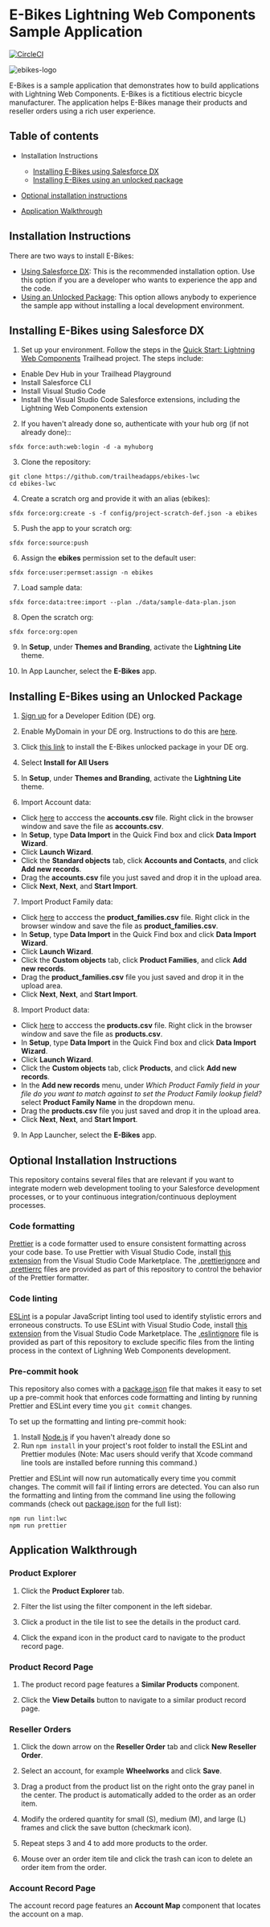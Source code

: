 # E-Bikes Lightning Web Components Sample Application

[![CircleCI](https://circleci.com/gh/trailheadapps/ebikes-lwc.svg?style=svg)](https://circleci.com/gh/trailheadapps/ebikes-lwc)

![ebikes-logo](ebikes-logo.png)

E-Bikes is a sample application that demonstrates how to build applications with Lightning Web Components. E-Bikes is a fictitious electric bicycle manufacturer. The application helps E-Bikes manage their products and reseller orders using a rich user experience.

## Table of contents

- Installation Instructions

  - [Installing E-Bikes using Salesforce DX](#installing-e-bikes-using-salesforce-dx)
  - [Installing E-Bikes using an unlocked package](#installing-e-bikes-using-an-unlocked-package)

- [Optional installation instructions](#optional-installation-instructions)

- [Application Walkthrough](#application-walkthrough)

## Installation Instructions

There are two ways to install E-Bikes:

- [Using Salesforce DX](#installing-e-bikes-using-salesforce-dx): This is the recommended installation option. Use this option if you are a developer who wants to experience the app and the code.
- [Using an Unlocked Package](#installing-e-bikes-using-an-unlocked-package): This option allows anybody to experience the sample app without installing a local development environment.

## Installing E-Bikes using Salesforce DX

1. Set up your environment. Follow the steps in the [Quick Start: Lightning Web Components](https://trailhead.salesforce.com/content/learn/projects/quick-start-lightning-web-components/) Trailhead project. The steps include:

  - Enable Dev Hub in your Trailhead Playground
  - Install Salesforce CLI
  - Install Visual Studio Code
  - Install the Visual Studio Code Salesforce extensions, including the Lightning Web Components extension

2. If you haven't already done so, authenticate with your hub org (if not already done)::

  ```
  sfdx force:auth:web:login -d -a myhuborg
  ```

3. Clone the repository:

  ```
  git clone https://github.com/trailheadapps/ebikes-lwc
  cd ebikes-lwc
  ```

4. Create a scratch org and provide it with an alias (ebikes):

  ```
  sfdx force:org:create -s -f config/project-scratch-def.json -a ebikes
  ```

5. Push the app to your scratch org:

  ```
  sfdx force:source:push
  ```

6. Assign the **ebikes** permission set to the default user:

  ```
  sfdx force:user:permset:assign -n ebikes
  ```

7. Load sample data:

  ```
  sfdx force:data:tree:import --plan ./data/sample-data-plan.json
  ```

8. Open the scratch org:

  ```
  sfdx force:org:open
  ```

9. In **Setup**, under **Themes and Branding**, activate the **Lightning Lite** theme.

10. In App Launcher, select the **E-Bikes** app.

## Installing E-Bikes using an Unlocked Package

1. [Sign up](https://developer.salesforce.com/signup) for a Developer Edition (DE) org.

2. Enable MyDomain in your DE org. Instructions to do this are [here](https://trailhead.salesforce.com/modules/identity_login/units/identity_login_my_domain).

3. Click [this link](https://login.salesforce.com/packaging/installPackage.apexp?p0=04tB0000000YGcqIAG) to install the E-Bikes unlocked package in your DE org.

4. Select **Install for All Users**

5. In **Setup**, under **Themes and Branding**, activate the **Lightning Lite** theme.

6. Import Account data:

  - Click [here](https://raw.githubusercontent.com/trailheadapps/ebikes-lwc/master/data/accounts.csv) to acccess the **accounts.csv** file. Right click in the browser window and save the file as **accounts.csv**.
  - In **Setup**, type **Data Import** in the Quick Find box and click **Data Import Wizard**.
  - Click **Launch Wizard**.
  - Click the **Standard objects** tab, click **Accounts and Contacts**, and click **Add new records**.
  - Drag the **accounts.csv** file you just saved and drop it in the upload area.
  - Click **Next**, **Next**, and **Start Import**.

7. Import Product Family data:

  - Click [here](https://raw.githubusercontent.com/trailheadapps/ebikes-lwc/master/data/product_families.csv) to acccess the **product_families.csv** file. Right click in the browser window and save the file as **product_families.csv**.
  - In **Setup**, type **Data Import** in the Quick Find box and click **Data Import Wizard**.
  - Click **Launch Wizard**.
  - Click the **Custom objects** tab, click **Product Families**, and click **Add new records**.
  - Drag the **product_families.csv** file you just saved and drop it in the upload area.
  - Click **Next**, **Next**, and **Start Import**.

8. Import Product data:

  - Click [here](https://raw.githubusercontent.com/trailheadapps/ebikes-lwc/master/data/products.csv) to acccess the **products.csv** file. Right click in the browser window and save the file as **products.csv**.
  - In **Setup**, type **Data Import** in the Quick Find box and click **Data Import Wizard**.
  - Click **Launch Wizard**.
  - Click the **Custom objects** tab, click **Products**, and click **Add new records**.
  - In the **Add new records** menu, under _Which Product Family field in your file do you want to match against to set the Product Family lookup field?_ select **Product Family Name** in the dropdown menu.
  - Drag the **products.csv** file you just saved and drop it in the upload area.
  - Click **Next**, **Next**, and **Start Import**.

9. In App Launcher, select the **E-Bikes** app.

## Optional Installation Instructions

This repository contains several files that are relevant if you want to integrate modern web development tooling to your Salesforce development processes, or to your continuous integration/continuous deployment processes.

### Code formatting

[Prettier](https://prettier.io/) is a code formatter used to ensure consistent formatting across your code base. To use Prettier with Visual Studio Code, install [this extension](https://marketplace.visualstudio.com/items?itemName=esbenp.prettier-vscode) from the Visual Studio Code Marketplace. The [.prettierignore](/.prettierignore) and [.prettierrc](/.prettierrc) files are provided as part of this repository to control the behavior of the Prettier formatter.

### Code linting

[ESLint](https://eslint.org/) is a popular JavaScript linting tool used to identify stylistic errors and erroneous constructs. To use ESLint with Visual Studio Code, install [this extension](https://marketplace.visualstudio.com/items?itemName=salesforce.salesforcedx-vscode-lwc) from the Visual Studio Code Marketplace. The [.eslintignore](/.eslintignore) file is provided as part of this repository to exclude specific files from the linting process in the context of Lighning Web Components development.

### Pre-commit hook

This repository also comes with a [package.json](./package.json) file that makes it easy to set up a pre-commit hook that enforces code formatting and linting by running Prettier and ESLint every time you `git commit` changes.

To set up the formatting and linting pre-commit hook:

1. Install [Node.js](https://nodejs.org) if you haven't already done so
2. Run `npm install` in your project's root folder to install the ESLint and Prettier modules (Note: Mac users should verify that Xcode command line tools are installed before running this command.)

Prettier and ESLint will now run automatically every time you commit changes. The commit will fail if linting errors are detected. You can also run the formatting and linting from the command line using the following commands (check out [package.json](./package.json) for the full list):

```
npm run lint:lwc
npm run prettier
```

## Application Walkthrough

### Product Explorer

1. Click the **Product Explorer** tab.

2. Filter the list using the filter component in the left sidebar.

3. Click a product in the tile list to see the details in the product card.

4. Click the expand icon in the product card to navigate to the product record page.

### Product Record Page

1. The product record page features a **Similar Products** component.

2. Click the **View Details** button to navigate to a similar product record page.

### Reseller Orders

1. Click the down arrow on the **Reseller Order** tab and click **New Reseller Order**.

2. Select an account, for example **Wheelworks** and click **Save**.

3. Drag a product from the product list on the right onto the gray panel in the center. The product is automatically added to the order as an order item.

4. Modify the ordered quantity for small (S), medium (M), and large (L) frames and click the save button (checkmark icon).

5. Repeat steps 3 and 4 to add more products to the order.

6. Mouse over an order item tile and click the trash can icon to delete an order item from the order.

### Account Record Page

The account record page features an **Account Map** component that locates the account on a map.
